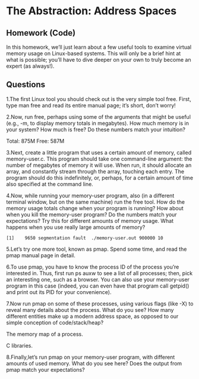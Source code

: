 The Abstraction: Address Spaces
===
Homework (Code)
---
In this homework, we’ll just learn about a few useful tools to examine virtual memory usage on Linux-based systems. This will only be a brief hint at what is possible; you’ll have to dive deeper on your own to truly become an expert (as always!).

Questions
---
1.The first Linux tool you should check out is the very simple tool free. First, type man free and read its entire manual page; it’s short, don’t worry!

2.Now, run free, perhaps using some of the arguments that might be useful (e.g., -m, to display memory totals in megabytes). How much memory is in your system? How much is free? Do these numbers match your intuition?

Total: 875M
Free: 587M

3.Next, create a little program that uses a certain amount of memory, called memory-user.c. This program should take one command-line argument: the number of megabytes of memory it will use. When run, it should allocate an array, and constantly stream through the array, touching each entry. The program should do this indefinitely, or, perhaps, for a certain amount of time also specified at the command line.

4.Now, while running your memory-user program, also (in a different terminal window, but on the same machine) run the free tool. How do the memory usage totals change when your program is running? How about when you kill the memory-user program? Do the numbers match your expectations? Try this for different amounts of memory usage. What happens when you use really large amounts of memory?

	[1]    9650 segmentation fault  ./memory-user.out 900000 10
5.Let’s try one more tool, known as pmap. Spend some time, and read the pmap manual page in detail.

6.To use pmap, you have to know the process ID of the process you’re interested in. Thus, first run ps auxw to see a list of all processes; then, pick an interesting one, such as a browser. You can also use your memory-user program in this case (indeed, you can even have that program call getpid() and print out its PID for your convenience).

7.Now run pmap on some of these processes, using various flags (like -X) to reveal many details about the process. What do you see? How many different entities make up a modern address space, as opposed to our simple conception of code/stack/heap?

The memory map of a process.

C libraries.

8.Finally,let’s run pmap on your memory-user program, with different amounts of used memory. What do you see here? Does the output from pmap match your expectations?
